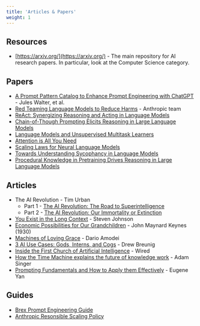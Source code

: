 ```yaml
---
title: 'Articles & Papers'
weight: 1
---
```


## Resources
- [https://arxiv.org/](https://arxiv.org/) - The main repository for AI research papers. In particular, look at the Computer Science category.

## Papers
- [A Prompt Pattern Catalog to Enhance Prompt Engineering with ChatGPT](https://arxiv.org/pdf/2302.11382) - Jules Walter, et al.
- [Red Teaming Language Models to Reduce Harms](https://arxiv.org/abs/2209.07858) - Anthropic team
- [ReAct: Synergizing Reasoning and Acting in Language Models](https://arxiv.org/pdf/2210.03629)
- [Chain-of-Though Prompting Elicits Reasoning in Large Language Models](https://arxiv.org/pdf/2201.11903)
- [Language Models and Unsupervised Multitask Learners](https://cdn.openai.com/better-language-models/language_models_are_unsupervised_multitask_learners.pdf?__readwiseLocation=)
- [Attention is All You Need](https://arxiv.org/pdf/1706.03762)
- [Scaling Laws for Neural Language Models](https://arxiv.org/pdf/2001.08361)
- [Towards Understanding Sycophancy in Language Models](https://arxiv.org/pdf/2310.13548)
- [Procedural Knowledge in Pretraining Drives Reasoning in Large Language Models](https://arxiv.org/pdf/2411.12580)

## Articles
- The AI Revolution - Tim Urban
    - Part 1 - [The AI Revolution: The Road to Superintelligence](https://waitbutwhy.com/2015/01/artificial-intelligence-revolution-1.html)
    - Part 2 - [The AI Revolution: Our Immortality or Extinction](https://waitbutwhy.com/2015/01/artificial-intelligence-revolution-2.html)
- [You Exist in the Long Context](https://thelongcontext.com/?__readwiseLocation=) - Steven Johnson
- [Economic Possibilities for Our Grandchildren](http://www.econ.yale.edu/smith/econ116a/keynes1.pdf?__readwiseLocation=) - John Maynard Keynes (1930)
- [Machines of Loving Grace](https://darioamodei.com/machines-of-loving-grace) - Dario Amodei
- [3 AI Use Cases: Gods, Interns, and Cogs](https://www.dbreunig.com/2024/10/18/the-3-ai-use-cases-gods-interns-and-cogs.html) - Drew Breunig
- [Inside the First Church of Artificial Intelligence](https://www.wired.com/story/anthony-levandowski-artificial-intelligence-religion/?t&utm_source=perplexity) - Wired
- [How the Time Machine explains the future of knowledge work](https://www.hottakes.space/p/how-the-time-machine-explains-the?utm_source=substack&utm_medium=email) - Adam Singer
- [Prompting Fundamentals and How to Apply them Effectively](https://eugeneyan.com/writing/prompting/?__readwiseLocation=) - Eugene Yan

## Guides
- [Brex Prompt Engineering Guide](https://github.com/brexhq/prompt-engineering)
- [Anthropic Resonsible Scaling Policy](https://assets.anthropic.com/m/24a47b00f10301cd/original/Anthropic-Responsible-Scaling-Policy-2024-10-15.pdf)